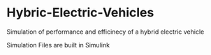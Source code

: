 # Hybric-Electric-Vehicles
Simulation of performance and efficinecy of a hybrid electric vehicle

Simulation Files are built in Simulink
